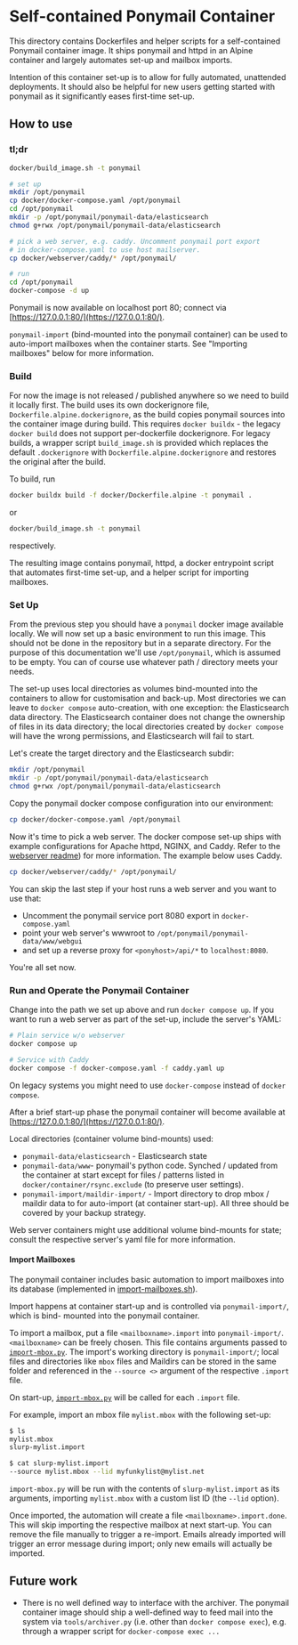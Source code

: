 # Self-contained Ponymail Container

This directory contains Dockerfiles and helper scripts for a self-contained
Ponymail container image.
It ships ponymail and httpd in an Alpine container and largely automates set-up
and mailbox imports.

Intention of this container set-up is to allow for fully automated, unattended
deployments. It should also be helpful for new users getting started with ponymail
as it significantly eases first-time set-up.

## How to use

### tl;dr

```bash
docker/build_image.sh -t ponymail

# set up
mkdir /opt/ponymail
cp docker/docker-compose.yaml /opt/ponymail
cd /opt/ponymail
mkdir -p /opt/ponymail/ponymail-data/elasticsearch
chmod g+rwx /opt/ponymail/ponymail-data/elasticsearch

# pick a web server, e.g. caddy. Uncomment ponymail port export
# in docker-compose.yaml to use host mailserver.
cp docker/webserver/caddy/* /opt/ponymail/

# run
cd /opt/ponymail
docker-compose -d up
```
Ponymail is now available on localhost port 80; connect via
[https://127.0.0.1:80/](https://127.0.0.1:80/).

`ponymail-import` (bind-mounted into the ponymail container) can be used to
auto-import mailboxes when the container starts.
See "Importing mailboxes" below for more information.

### Build

For now the image is not released / published anywhere so we need to build it
locally first.
The build uses its own dockerignore file, `Dockerfile.alpine.dockerignore`, as
the build copies ponymail sources into the container image during build.
This requires `docker buildx` - the legacy `docker build` does not support
per-dockerfile dockerignore.
For legacy builds, a wrapper script `build_image.sh` is provided which
replaces the default `.dockerignore` with `Dockerfile.alpine.dockerignore` and
restores the original after the build.

To build, run
```bash
docker buildx build -f docker/Dockerfile.alpine -t ponymail .
```
or
```bash
docker/build_image.sh -t ponymail
```
respectively.

The resulting image contains ponymail, httpd, a docker entrypoint script that
automates first-time set-up, and a helper script for importing mailboxes.

### Set Up

From the previous step you should have a `ponymail` docker image available
locally.
We will now set up a basic environment to run this image.
This should not be done in the repository but in a separate directory.
For the purpose of this documentation we'll use `/opt/ponymail`, which is
assumed to be empty.
You can of course use whatever path / directory meets your needs.

The set-up uses local directories as volumes bind-mounted into the containers
to allow for customisation and back-up.
Most directories we can leave to `docker compose` auto-creation, with one
exception: the Elasticsearch data directory.
The Elasticsearch container does not change the ownership of files in its data
directory; the local directories created by `docker compose` will have the
wrong permissions, and Elasticsearch will fail to start.

Let's create the target directory and the Elasticsearch subdir:
```bash
mkdir /opt/ponymail
mkdir -p /opt/ponymail/ponymail-data/elasticsearch
chmod g+rwx /opt/ponymail/ponymail-data/elasticsearch
```

Copy the ponymail docker compose configuration into our environment:
```bash
cp docker/docker-compose.yaml /opt/ponymail
```

Now it's time to pick a web server.
The docker compose set-up ships with example configurations for Apache httpd,
NGINX, and Caddy. Refer to the [webserver readme](webserver/README.md))
for more information.
The example below uses Caddy.
```bash
cp docker/webserver/caddy/* /opt/ponymail/
```

You can skip the last step if your host runs a web server and you want to use that:
* Uncomment the ponymail service port 8080 export in `docker-compose.yaml`
* point your web server's wwwroot to `/opt/ponymail/ponymail-data/www/webgui`
* and set up a reverse proxy for `<ponyhost>/api/*` to `localhost:8080`.

You're all set now.

### Run and Operate the Ponymail Container

Change into the path we set up above and run `docker compose up`.
If you want to run a web server as part of the set-up, include the server's YAML:
```bash
# Plain service w/o webserver
docker compose up

# Service with Caddy
docker compose -f docker-compose.yaml -f caddy.yaml up
```
On legacy systems you might need to use `docker-compose` instead of `docker compose`.

After a brief start-up phase the ponymail container will become available at 
[https://127.0.0.1:80/](https://127.0.0.1:80/).


Local directories (container volume bind-mounts) used:
* `ponymail-data/elasticsearch` - Elasticsearch state
* `ponymail-data/www`- ponymail's python code.
   Synched / updated from the container at start except for files / patterns listed in
   `docker/container/rsync.exclude` (to preserve user settings).
*  `ponymail-import/maildir-import/` - Import directory to drop mbox / maildir data to
   for auto-import (at container start-up).
All three should be covered by your backup strategy.

Web server containers might use additional volume bind-mounts for state; consult the respective
server's yaml file for more information.

#### Import Mailboxes

The ponymail container includes basic automation to import mailboxes into its database
(implemented in [import-mailboxes.sh](container/import-mailboxes.sh)).

Import happens at container start-up and is controlled via `ponymail-import/`, which is bind-
mounted into the ponymail container.

To import a mailbox, put a file `<mailboxname>.import` into `ponymail-import/`.
`<mailboxname>` can be freely chosen.
This file contains arguments passed to [`import-mbox.py`](../tools/import-mbox.py).
The import's working directory is `ponymail-import/`; local files and directories
like `mbox` files and Maildirs can be stored in the same folder and referenced in the
`--source <>` argument of the respective `.import` file.

On start-up, [`import-mbox.py`](../tools/import-mbox.py) will be called for each `.import`
file.

For example, import an mbox file `mylist.mbox` with the following set-up:
```bash
$ ls
mylist.mbox
slurp-mylist.import

$ cat slurp-mylist.import
--source mylist.mbox --lid myfunkylist@mylist.net
```
`import-mbox.py` will be run with the contents of `slurp-mylist.import` as its arguments,
importing `mylist.mbox` with a custom list ID (the `--lid` option).

Once imported, the automation will create a file `<mailboxname>.import.done`.
This will skip importing the respective mailbox at next start-up.
You can remove the file manually to trigger a re-import.
Emails already imported will trigger an error message during import; only new emails will actually
be imported.

## Future work

- There is no well defined way to interface with the archiver.
  The ponymail container image should ship a well-defined way to feed mail into the system via
  `tools/archiver.py` (i.e. other than `docker compose exec`), e.g. through a wrapper script for
  `docker-compose exec ...`
